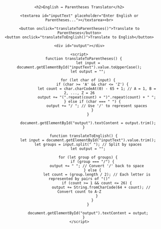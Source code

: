 <!DOCTYPE html>
<html lang="en">
<head>
    <meta charset="UTF-8">
    <meta name="viewport" content="width=device-width, initial-scale=1.0">
    <title>English ↔ Parentheses Translator</title>
    <style>
        body { font-family: Arial, sans-serif; text-align: center; margin: 50px; }
        textarea { width: 80%; height: 100px; margin: 10px 0; }
        button { padding: 10px 20px; font-size: 16px; cursor: pointer; margin: 5px; }
        #output { font-size: 18px; margin-top: 20px; white-space: pre-wrap; word-wrap: break-word; }
    </style>
</head>
<body>

    <h2>English ↔ Parentheses Translator</h2>
    
    <textarea id="inputText" placeholder="Enter English or Parentheses..."></textarea><br>
    
    <button onclick="translateToParentheses()">Translate to Parentheses</button>
    <button onclick="translateToEnglish()">Translate to English</button>

    <div id="output"></div>

    <script>
        function translateToParentheses() {
            let input = document.getElementById("inputText").value.toUpperCase();
            let output = "";

            for (let char of input) {
                if (char >= 'A' && char <= 'Z') {
                    let count = char.charCodeAt(0) - 65 + 1; // A = 1, B = 2, ..., Z = 26
                    output += "(".repeat(count) + ")".repeat(count) + " ";
                } else if (char === " ") {
                    output += "/ "; // Use '/' to represent spaces
                }
            }

            document.getElementById("output").textContent = output.trim();
        }

        function translateToEnglish() {
            let input = document.getElementById("inputText").value.trim();
            let groups = input.split(" "); // Split by spaces
            let output = "";

            for (let group of groups) {
                if (group === "/") {
                    output += " "; // Convert '/' back to space
                } else {
                    let count = (group.length / 2); // Each letter is represented by pairs of "()"
                    if (count >= 1 && count <= 26) {
                        output += String.fromCharCode(64 + count); // Convert count to A-Z
                    }
                }
            }

            document.getElementById("output").textContent = output;
        }
    </script>

</body>
</html>
